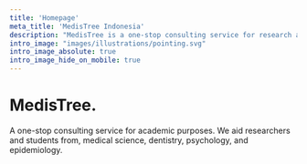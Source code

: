 ```yaml
---
title: 'Homepage'
meta_title: 'MedisTree Indonesia'
description: "MedisTree is a one-stop consulting service for research and analysis in life-science domain"
intro_image: "images/illustrations/pointing.svg"
intro_image_absolute: true
intro_image_hide_on_mobile: true
---
```


# MedisTree.

A one-stop consulting service for academic purposes. We aid researchers and
students from, medical science, dentistry, psychology, and epidemiology.

